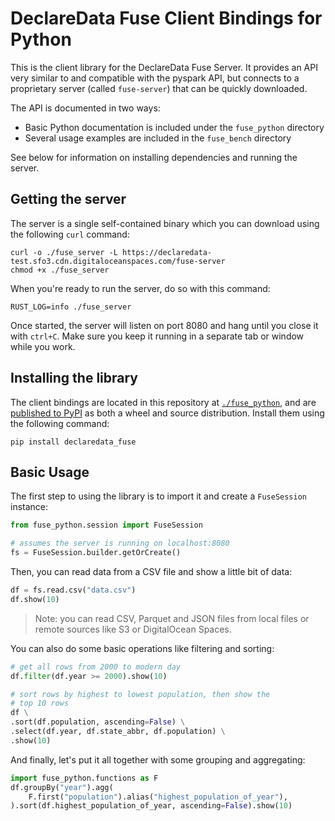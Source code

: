 # DeclareData Fuse Client Bindings for Python

This is the client library for the DeclareData Fuse Server. It provides an API very similar to and compatible with the pyspark API, but connects to a proprietary server (called `fuse-server`) that can be quickly downloaded.

The API is documented in two ways:

- Basic Python documentation is included under the `fuse_python` directory
- Several usage examples are included in the `fuse_bench` directory

See below for information on installing dependencies and running the server.

## Getting the server

The server is a single self-contained binary which you can download using the following `curl` command:

```shell
curl -o ./fuse_server -L https://declaredata-test.sfo3.cdn.digitaloceanspaces.com/fuse-server
chmod +x ./fuse_server
```

When you're ready to run the server, do so with this command:

```shell
RUST_LOG=info ./fuse_server
```

Once started, the server will listen on port 8080 and hang until you close it with `ctrl+C`. Make sure you keep it running in a separate tab or window while you work.

## Installing the library

The client bindings are located in this repository at [`./fuse_python`](./fuse_python/), and are [published to PyPI](https://pypi.org/project/declaredata_fuse/#description) as both a wheel and source distribution. Install them using the following command:


```shell
pip install declaredata_fuse
```

## Basic Usage

The first step to using the library is to import it and create a `FuseSession` instance:

```python
from fuse_python.session import FuseSession

# assumes the server is running on localhost:8080
fs = FuseSession.builder.getOrCreate()
```

Then, you can read data from a CSV file and show a little bit of data:

```python
df = fs.read.csv("data.csv")
df.show(10)
```

>Note: you can read CSV, Parquet and JSON files from local files or remote sources like S3 or DigitalOcean Spaces.

You can also do some basic operations like filtering and sorting:

```python
# get all rows from 2000 to modern day
df.filter(df.year >= 2000).show(10)

# sort rows by highest to lowest population, then show the
# top 10 rows
df \
.sort(df.population, ascending=False) \
.select(df.year, df.state_abbr, df.population) \
.show(10)
```

And finally, let's put it all together with some grouping and aggregating:

```python
import fuse_python.functions as F
df.groupBy("year").agg(
    F.first("population").alias("highest_population_of_year"),
).sort(df.highest_population_of_year, ascending=False).show(10)
```

